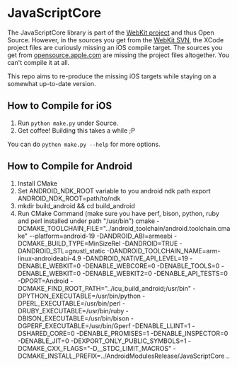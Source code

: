 # JavaScriptCore

The JavaScriptCore library is part of the [WebKit project](http://www.webkit.org/) and thus Open Source. However, in the sources you get from the [WebKit SVN](https://svn.webkit.org/repository/webkit/trunk), the XCode project files are curiously missing an iOS compile target. The sources you get from [opensource.apple.com](http://opensource.apple.com/release/ios-601/) are missing the project files altogether. You can't compile it at all. 

This repo aims to re-produce the missing iOS targets while staying on a somewhat up-to-date version.


## How to Compile for iOS

1. Run `python make.py` under Source.
2. Get coffee! Building this takes a while ;P

You can do `python make.py --help` for more options.

## How to Compile for Android
1. Install CMake 
2. Set ANDROID_NDK_ROOT variable to you android ndk path
	export ANDROID_NDK_ROOT=path/to/ndk
3. mkdir build_android && cd build_android
4. Run CMake Command (make sure you have perf, bison, python, ruby and perl installed under path "/usr/bin")
	cmake -DCMAKE_TOOLCHAIN_FILE="../android_toolchain/android.toolchain.cmake" --platform=android-19 -DANDROID_ABI=armeabi -DCMAKE_BUILD_TYPE=MinSizeRel -DANDROID=TRUE -DANDROID_STL=gnustl_static -DANDROID_TOOLCHAIN_NAME=arm-linux-androideabi-4.9 -DANDROID_NATIVE_API_LEVEL=19 -DENABLE_WEBKIT=0 -DENABLE_WEBCORE=0 -DENABLE_TOOLS=0 -DENABLE_WEBKIT=0 -DENABLE_WEBKIT2=0 -DENABLE_API_TESTS=0 -DPORT=Android -DCMAKE_FIND_ROOT_PATH="../icu_build_android;/usr/bin" -DPYTHON_EXECUTABLE=/usr/bin/python -DPERL_EXECUTABLE=/usr/bin/perl -DRUBY_EXECUTABLE=/usr/bin/ruby -DBISON_EXECUTABLE=/usr/bin/bison -DGPERF_EXECUTABLE=/usr/bin/Gperf -DENABLE_LLINT=1 -DSHARED_CORE=0 -DENABLE_PROMISES=1 -DENABLE_INSPECTOR=0 -DENABLE_JIT=0 -DEXPORT_ONLY_PUBLIC_SYMBOLS=1 -DCMAKE_CXX_FLAGS="-D__STDC_LIMIT_MACROS" -DCMAKE_INSTALL_PREFIX=../AndroidModulesRelease/JavaScriptCore ..